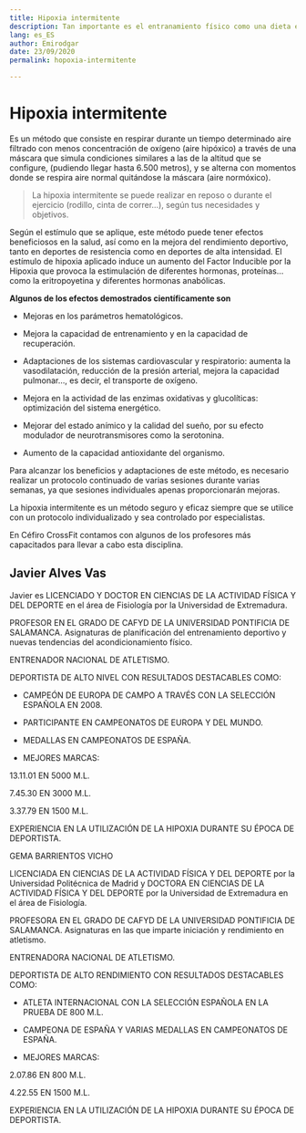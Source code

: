 ```yaml
---
title: Hipoxia intermitente
description: Tan importante es el entranamiento físico como una dieta equilibrada y orientada a nuestros objetivos.
lang: es_ES
author: Emirodgar
date: 23/09/2020
permalink: hopoxia-intermitente

---
```


# Hipoxia intermitente

Es un método que consiste en respirar durante un tiempo determinado aire filtrado con menos concentración de oxígeno (aire hipóxico) a través de una máscara que simula condiciones similares a las de la altitud que se configure, (pudiendo llegar hasta 6.500 metros), y se alterna con momentos donde se respira aire normal quitándose la máscara (aire normóxico).

> La hipoxia intermitente se puede realizar en reposo o durante el ejercicio (rodillo, cinta de correr…), según tus necesidades y objetivos.

Según el estímulo que se aplique, este método puede tener efectos beneficiosos en la salud, así como en la mejora del rendimiento deportivo, tanto en deportes de resistencia como en deportes de alta intensidad. El estímulo de hipoxia aplicado induce un aumento del Factor Inducible por la Hipoxia que provoca la estimulación de diferentes hormonas, proteínas… como la eritropoyetina y diferentes hormonas anabólicas.

**Algunos de los efectos demostrados científicamente son**

-   Mejoras en los parámetros hematológicos.
    
-   Mejora la capacidad de entrenamiento y en la capacidad de recuperación.
    
-   Adaptaciones de los sistemas cardiovascular y respiratorio: aumenta la vasodilatación, reducción de la presión arterial, mejora la capacidad pulmonar…, es decir, el transporte de oxígeno.
    
-   Mejora en la actividad de las enzimas oxidativas y glucolíticas: optimización del sistema energético.
    
-   Mejorar del estado anímico y la calidad del sueño, por su efecto modulador de neurotransmisores como la serotonina.
    
-   Aumento de la capacidad antioxidante del organismo.

Para alcanzar los beneficios y adaptaciones de este método, es necesario realizar un protocolo continuado de varias sesiones durante varias semanas, ya que sesiones individuales apenas proporcionarán mejoras.

La hipoxia intermitente es un método seguro y eficaz siempre que se utilice con un protocolo individualizado y sea controlado por especialistas.

En Céfiro CrossFit contamos con algunos de los profesores más capacitados para llevar a cabo esta disciplina.

## Javier Alves Vas

Javier es LICENCIADO Y DOCTOR EN CIENCIAS DE LA ACTIVIDAD FÍSICA Y DEL DEPORTE en el área de Fisiología por la Universidad de Extremadura.

PROFESOR EN EL GRADO DE CAFYD DE LA UNIVERSIDAD PONTIFICIA DE SALAMANCA. Asignaturas de planificación del entrenamiento deportivo y nuevas tendencias del acondicionamiento físico.

ENTRENADOR NACIONAL DE ATLETISMO.

DEPORTISTA DE ALTO NIVEL CON RESULTADOS DESTACABLES COMO:

-   CAMPEÓN DE EUROPA DE CAMPO A TRAVÉS CON LA SELECCIÓN ESPAÑOLA EN 2008.
    
-   PARTICIPANTE EN CAMPEONATOS DE EUROPA Y DEL MUNDO.
    
-   MEDALLAS EN CAMPEONATOS DE ESPAÑA.
    
-   MEJORES MARCAS:
    

13.11.01 EN 5000 M.L.

7.45.30 EN 3000 M.L.

3.37.79 EN 1500 M.L.

EXPERIENCIA EN LA UTILIZACIÓN DE LA HIPOXIA DURANTE SU ÉPOCA DE DEPORTISTA.

GEMA BARRIENTOS VICHO

LICENCIADA EN CIENCIAS DE LA ACTIVIDAD FÍSICA Y DEL DEPORTE por la Universidad Politécnica de Madrid y DOCTORA EN CIENCIAS DE LA ACTIVIDAD FÍSICA Y DEL DEPORTE por la Universidad de Extremadura en el área de Fisiología.

PROFESORA EN EL GRADO DE CAFYD DE LA UNIVERSIDAD PONTIFICIA DE SALAMANCA. Asignaturas en las que imparte iniciación y rendimiento en atletismo.

ENTRENADORA NACIONAL DE ATLETISMO.

DEPORTISTA DE ALTO RENDIMIENTO CON RESULTADOS DESTACABLES COMO:

-   ATLETA INTERNACIONAL CON LA SELECCIÓN ESPAÑOLA EN LA PRUEBA DE 800 M.L.
    
-   CAMPEONA DE ESPAÑA Y VARIAS MEDALLAS EN CAMPEONATOS DE ESPAÑA.
    
-   MEJORES MARCAS:
    

2.07.86 EN 800 M.L.

4.22.55 EN 1500 M.L.

EXPERIENCIA EN LA UTILIZACIÓN DE LA HIPOXIA DURANTE SU ÉPOCA DE DEPORTISTA.
<!--stackedit_data:
eyJoaXN0b3J5IjpbMTk1NTM1NDE0N119
-->